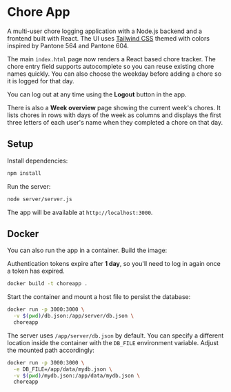 # Chore App

A multi-user chore logging application with a Node.js backend and a frontend built with React. The UI uses [Tailwind CSS](https://tailwindcss.com/) themed with colors inspired by Pantone 564 and Pantone 604.

The main `index.html` page now renders a React based chore tracker. The chore entry
field supports autocomplete so you can reuse existing chore names quickly. You can
also choose the weekday before adding a chore so it is logged for that day.

You can log out at any time using the **Logout** button in the app.

There is also a **Week overview** page showing the current week's chores. It
lists chores in rows with days of the week as columns and displays the first
three letters of each user's name when they completed a chore on that day.

## Setup

Install dependencies:

```bash
npm install
```

Run the server:

```bash
node server/server.js
```

The app will be available at `http://localhost:3000`.


## Docker

You can also run the app in a container. Build the image:

Authentication tokens expire after **1 day**, so you'll need to log in again once a token has expired.

```bash
docker build -t choreapp .
```

Start the container and mount a host file to persist the database:

```bash
docker run -p 3000:3000 \
  -v $(pwd)/db.json:/app/server/db.json \
  choreapp
```

The server uses `/app/server/db.json` by default. You can specify a different
location inside the container with the `DB_FILE` environment variable. Adjust
the mounted path accordingly:

```bash
docker run -p 3000:3000 \
  -e DB_FILE=/app/data/mydb.json \
  -v $(pwd)/mydb.json:/app/data/mydb.json \
  choreapp
```
